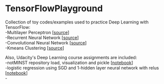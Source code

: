 # TensorFlowPlayground
Collection of toy codes/examples used to practice Deep Learning with TensorFlow:<br>
-Multilayer Perceptron [[source](/TF_mlp_mnist.py)] <br>
-Recurrent Neural Network [[source](/TF_RNN_mnist.py)]<br>
-Convolutional Neural Network [[source](/TF_CNN_mnist.py)]<br>
-Kmeans Clustering [[source](/TF_Kmeans.py)]

Also, Udacity's Deep Learning course assignments are included:<br>
-notMINST repository load, visualization and pickle [[notebook](/Ud730_DeepLearning_Tensorflow/Ud730_A1_noMNIST.ipynb)]<br>
-logistic regression using SGD and 1-hidden layer neural network with relus [[notebook](/Ud730_DeepLearning_Tensorflow/Ud730_A2_fullyconected.ipynb)] <br>
-<br>
